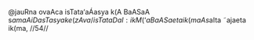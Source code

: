 @jauRna ovaAca
isTata‘aÁasya k(A BaASaA s$amaAiDasTasya ke(zAva /
isTataDaI: ikM( ‘aBaASaeta ik(maAs$aIta ˜ajaeta ik(ma, //54//